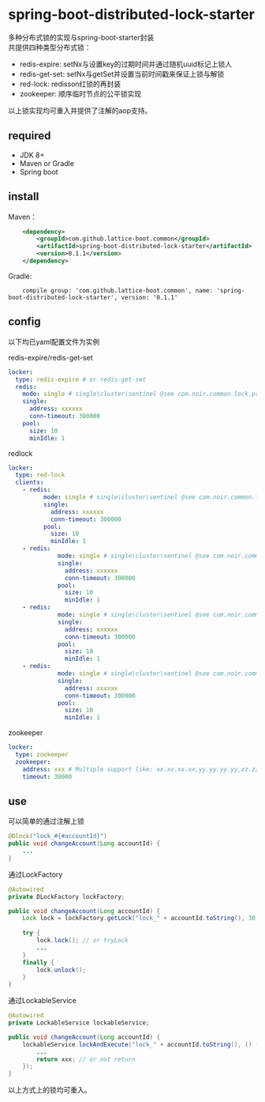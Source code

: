 # spring-boot-distributed-lock-starter
多种分布式锁的实现与spring-boot-starter封装  
共提供四种类型分布式锁：  
 *  redis-expire: setNx与设置key的过期时间并通过随机uuid标记上锁人
 *  redis-get-set: setNx与getSet并设置当前时间戳来保证上锁与解锁
 *  red-lock: redisson红锁的再封装 
 *  zookeeper: 顺序临时节点的公平锁实现
 
 以上锁实现均可重入并提供了注解的aop支持。

## required
 * JDK 8+
 * Maven or Gradle
 * Spring boot

## install
Maven：
```xml
    <dependency>
        <groupId>com.github.lattice-boot.common</groupId>
        <artifactId>spring-boot-distributed-lock-starter</artifactId>
        <version>0.1.1</version>
    </dependency>
```   
Gradle:
```
    compile group: 'com.github.lattice-boot.common', name: 'spring-boot-distributed-lock-starter', version: '0.1.1'
```

## config
以下均已yaml配置文件为实例  

redis-expire/redis-get-set
```yaml
locker:
  type: redis-expire # or redis-get-set
  redis:
    mode: single # single\cluster\sentinel @see com.noir.common.lock.properties.RedisDLockProperties
    single:
      address: xxxxxx
      conn-timeout: 300000
    pool:
      size: 10
      minIdle: 1
```

redlock
```yaml
locker:
  type: red-lock
  clients:
    - redis:
          mode: single # single\cluster\sentinel @see com.noir.common.lock.properties.RedisDLockProperties
          single:
            address: xxxxxx
            conn-timeout: 300000
          pool:
            size: 10
            minIdle: 1
    - redis:
              mode: single # single\cluster\sentinel @see com.noir.common.lock.properties.RedisDLockProperties
              single:
                address: xxxxxx
                conn-timeout: 300000
              pool:
                size: 10
                minIdle: 1
    - redis:
              mode: single # single\cluster\sentinel @see com.noir.common.lock.properties.RedisDLockProperties
              single:
                address: xxxxxx
                conn-timeout: 300000
              pool:
                size: 10
                minIdle: 1
    - redis:
              mode: single # single\cluster\sentinel @see com.noir.common.lock.properties.RedisDLockProperties
              single:
                address: xxxxxx
                conn-timeout: 300000
              pool:
                size: 10
                minIdle: 1
```

zookeeper
```yaml
locker:
  type: zookeeper
  zookeeper:
    address: xxx # Multiple support like: xx.xx.xx.xx,yy.yy.yy.yy,zz.zz.zz.zz
    timeout: 30000
```

## use
可以简单的通过注解上锁
```java
@Dlock("lock_#{#accountId}")
public void changeAccount(Long accountId) {
    ...
}
```

通过LockFactory
```java
@Autowired
private DLockFactory lockFactory;

public void changeAccount(Long accountId) {
    Lock lock = lockFactory.getLock("lock_" + accountId.toString(), 30, TimeUnit.SECONDS);
    
    try {
        lock.lock(); // or tryLock
        ...
    }
    finally {
        lock.unlock();
    }
}
```

通过LockableService
```java
@Autowired
private LockableService lockableService;

public void changeAccount(Long accountId) {
    lockableService.lockAndExecute("lock_" + accountId.toString(), () -> {
        ...
        return xxx; // or not return
    });
}
```

以上方式上的锁均可重入。
